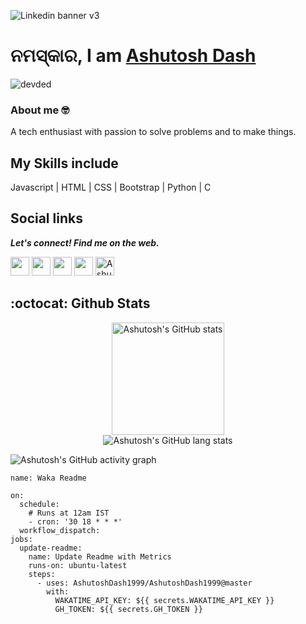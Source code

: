 ![Linkedin banner v3](https://user-images.githubusercontent.com/46455250/116129996-3ea41280-a6ba-11eb-94df-29dc2fb450ab.png)

# <h1> ନମସ୍କାର, I am <a href="https://ashutoshdash.netlify.app/" target="_blank">Ashutosh Dash</a></h1>
<p> <img src="https://komarev.com/ghpvc/?username=ashutoshdash1999" alt="devded" /> </p>

### About me 🤓

A tech enthusiast with passion to solve problems and to make things.

## My Skills include

Javascript | HTML | CSS | Bootstrap | Python | C

## Social links

  <b><i>Let's connect! Find me on the web.</i></b>

[<img height="30" src="https://img.shields.io/badge/twitter-%231DA1F2.svg?&style=for-the-badge&logo=twitter&logoColor=white" />][twitter]
[<img height="30" src="https://img.shields.io/badge/Hashnode-%230077B5.svg?&style=for-the-badge&logo=Hashnode&logoColor=white" />][Hashnode]
[<img height="30" src = "https://img.shields.io/badge/gmail-c14438?&style=for-the-badge&logo=gmail&logoColor=white">][gmail] 
[<img height="30" src="https://img.shields.io/badge/linkedin-blue.svg?&style=for-the-badge&logo=linkedin&logoColor=white" />][LinkedIn]
[<img src="https://d2fltix0v2e0sb.cloudfront.net/dev-badge.svg" alt="Ashutosh Dash's DEV Community Profile" height="30" width="30">][dev]

[twitter]: https://twitter.com/ashutoshdash99
[Hashnode]: https://hashnode.com/@ashutoshdash
[gmail]: mailto:dashashutosh1999@gmail.com
[linkedin]: https://www.linkedin.com/in/ashutoshdash1999/
[dev]: https://dev.to/ashutoshdash1999


## :octocat: Github Stats
<p align="center">
  <img height="180" alt="Ashutosh's GitHub stats" src="https://github-readme-stats.vercel.app/api?username=AshutoshDash1999&show_icons=true&count_private=true&bg_color=ff5500&border_radius=15px&title_color=ffffff&text_color=ffffff" />
  <br>
  <img alt="Ashutosh's GitHub lang stats" src="https://github-readme-stats.vercel.app/api/top-langs/?username=AshutoshDash1999&layout=compact&theme=algolia" />
  <br>
  
  ![Ashutosh's GitHub activity graph](https://activity-graph.herokuapp.com/graph?username=ashutoshdash1999&theme=react-dark&hide_border=true&area=true)
   <br>

  <!--START_SECTION:waka-->
    name: Waka Readme

    on:
      schedule:
        # Runs at 12am IST
        - cron: '30 18 * * *'
      workflow_dispatch:
    jobs:
      update-readme:
        name: Update Readme with Metrics
        runs-on: ubuntu-latest
        steps:
          - uses: AshutoshDash1999/AshutoshDash1999@master
            with:
              WAKATIME_API_KEY: ${{ secrets.WAKATIME_API_KEY }}
              GH_TOKEN: ${{ secrets.GH_TOKEN }}
  <!--END_SECTION:waka-->

</p>



